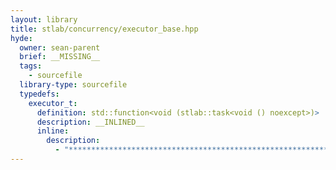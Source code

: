 ```yaml
---
layout: library
title: stlab/concurrency/executor_base.hpp
hyde:
  owner: sean-parent
  brief: __MISSING__
  tags:
    - sourcefile
  library-type: sourcefile
  typedefs:
    executor_t:
      definition: std::function<void (stlab::task<void () noexcept>)>
      description: __INLINED__
      inline:
        description:
          - "***********************************************************************************************"
---
```

